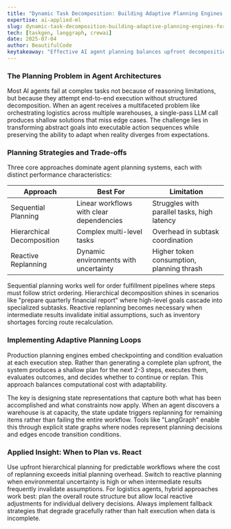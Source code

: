 ```yaml
---
title: "Dynamic Task Decomposition: Building Adaptive Planning Engines for AI Agents"
expertise: ai-applied-ml
slug: dynamic-task-decomposition-building-adaptive-planning-engines-for-ai-agents
tech: [taskgen, langgraph, crewai]
date: 2025-07-04
author: BeautifulCode
keytakeaway: "Effective AI agent planning balances upfront decomposition with runtime adaptability by implementing shallow planning loops that checkpoint progress and trigger replanning when environmental conditions invalidate prior assumptions."
---
```


### The Planning Problem in Agent Architectures

Most AI agents fail at complex tasks not because of reasoning limitations, but because they attempt end-to-end execution without structured decomposition. When an agent receives a multifaceted problem like orchestrating logistics across multiple warehouses, a single-pass LLM call produces shallow solutions that miss edge cases. The challenge lies in transforming abstract goals into executable action sequences while preserving the ability to adapt when reality diverges from expectations.

### Planning Strategies and Trade-offs

Three core approaches dominate agent planning systems, each with distinct performance characteristics:

| Approach | Best For | Limitation |
|----------|----------|------------|
| Sequential Planning | Linear workflows with clear dependencies | Struggles with parallel tasks, high latency |
| Hierarchical Decomposition | Complex multi-level tasks | Overhead in subtask coordination |
| Reactive Replanning | Dynamic environments with uncertainty | Higher token consumption, planning thrash |

Sequential planning works well for order fulfillment pipelines where steps must follow strict ordering. Hierarchical decomposition shines in scenarios like "prepare quarterly financial report" where high-level goals cascade into specialized subtasks. Reactive replanning becomes necessary when intermediate results invalidate initial assumptions, such as inventory shortages forcing route recalculation.

### Implementing Adaptive Planning Loops

Production planning engines embed checkpointing and condition evaluation at each execution step. Rather than generating a complete plan upfront, the system produces a shallow plan for the next 2-3 steps, executes them, evaluates outcomes, and decides whether to continue or replan. This approach balances computational cost with adaptability.

The key is designing state representations that capture both what has been accomplished and what constraints now apply. When an agent discovers a warehouse is at capacity, the state update triggers replanning for remaining items rather than failing the entire workflow. Tools like "LangGraph" enable this through explicit state graphs where nodes represent planning decisions and edges encode transition conditions.

### Applied Insight: When to Plan vs. React

Use upfront hierarchical planning for predictable workflows where the cost of replanning exceeds initial planning overhead. Switch to reactive planning when environmental uncertainty is high or when intermediate results frequently invalidate assumptions. For logistics agents, hybrid approaches work best: plan the overall route structure but allow local reactive adjustments for individual delivery decisions. Always implement fallback strategies that degrade gracefully rather than halt execution when data is incomplete.